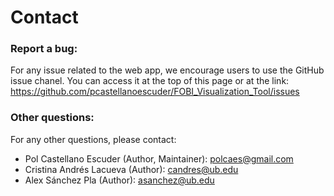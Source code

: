 # Contact

### Report a bug:

For any issue related to the web app, we encourage users to use the GitHub issue chanel. You can access it at the top of this page or at the link: https://github.com/pcastellanoescuder/FOBI_Visualization_Tool/issues

### Other questions:

For any other questions, please contact:

  - Pol Castellano Escuder (Author, Maintainer): polcaes@gmail.com
  - Cristina Andrés Lacueva (Author): candres@ub.edu
  - Alex Sánchez Pla (Author): asanchez@ub.edu